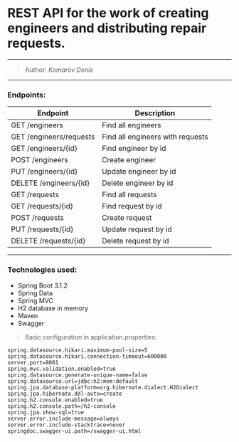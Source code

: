 # REST API for the work of creating engineers and distributing repair requests.

---

> Author: *Komarov Denis*

---

### Endpoints:

| Endpoint                | Description                      |
|-------------------------|----------------------------------|
| GET /engineers          | Find all engineers               |
| GET /engineers/requests | Find all engineers with requests |
| GET /engineers/{id}     | Find engineer by id              |
| POST /engineers         | Create engineer                  |
| PUT /engineers/{id}     | Update engineer by id            |
| DELETE /engineers/{id}  | Delete engineer by id            |
| GET /requests           | Find all requests                |
| GET /requests/{id}      | Find request by id               |
| POST /requests          | Create request                   |
| PUT /requests/{id}      | Update request by id             |
| DELETE /requests/{id}   | Delete request by id             |

---

### Technologies used:

- Spring Boot 3.1.2
- Spring Data
- Spring MVC
- H2 database in memory
- Maven
- Swagger

> Basic configuration in application.properties:
```
spring.datasource.hikari.maximum-pool-size=5
spring.datasource.hikari.connection-timeout=600000
server.port=8081
spring.mvc.validation.enabled=true
spring.datasource.generate-unique-name=false
spring.datasource.url=jdbc:h2:mem:default
spring.jpa.database-platform=org.hibernate.dialect.H2Dialect
spring.jpa.hibernate.ddl-auto=create
spring.h2.console.enabled=true
spring.h2.console.path=/h2-console
spring.jpa.show-sql=true
server.error.include-message=always
server.error.include-stacktrace=never
springdoc.swagger-ui.path=/swagger-ui.html
```

